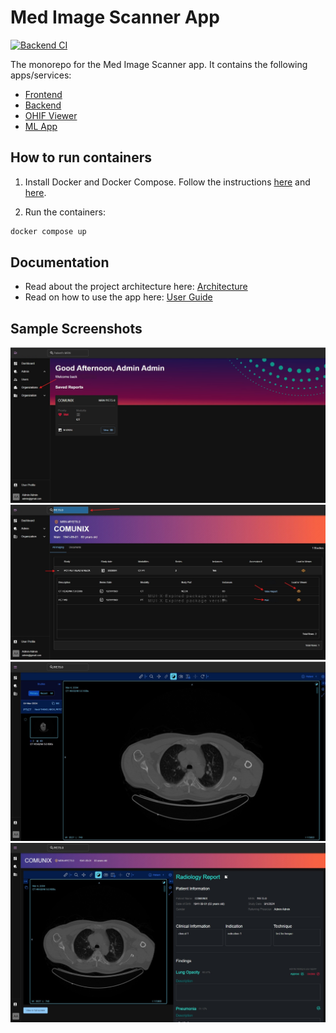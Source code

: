 # Med Image Scanner App
[![Backend CI](https://github.com/suxrobgm/med-image-scanner/actions/workflows/backend-ci.yml/badge.svg)](https://github.com/suxrobgm/med-image-scanner/actions/workflows/backend-ci.yml)

The monorepo for the Med Image Scanner app. It contains the following apps/services:
- [Frontend](./frontend/)
- [Backend](./backend/)
- [OHIF Viewer](./viewer/)
- [ML App](./ml/)


## How to run containers
1. Install Docker and Docker Compose. Follow the instructions [here](https://docs.docker.com/get-docker/) and [here](https://docs.docker.com/compose/install/).

2. Run the containers:
```bash
docker compose up
```

## Documentation
- Read about the project architecture here: [Architecture](./docs/architecture.md)
- Read on how to use the app here: [User Guide](./docs/user-guide.md)

## Sample Screenshots
![Dashboard](./docs/images/dashboard.jpg)
![Patient Page](./docs/images/patient-page-1.jpg)
![Viewer](./docs/images/patient-page-2.jpg)
![Report](./docs/images/report-page.jpg)
